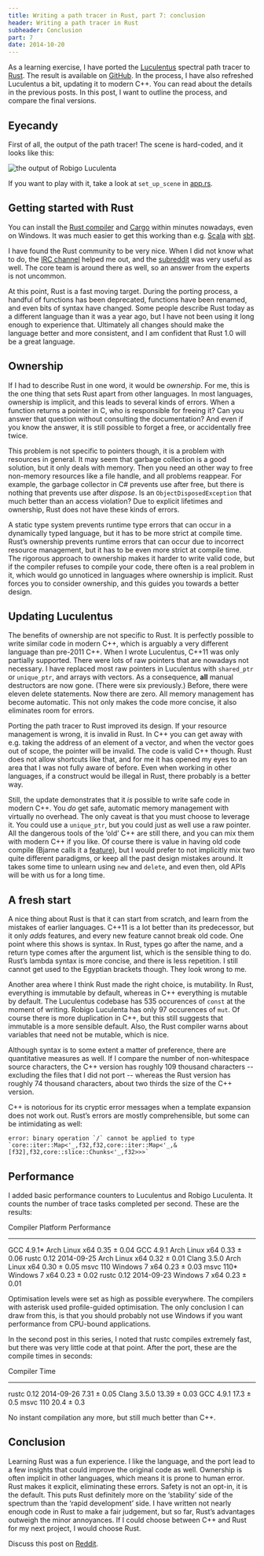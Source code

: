 ```yaml
---
title: Writing a path tracer in Rust, part 7: conclusion
header: Writing a path tracer in Rust
subheader: Conclusion
part: 7
date: 2014-10-20
---
```


As a learning exercise,
I have ported the [Luculentus][luculentus] spectral path tracer to [Rust][rust].
The result is available on [GitHub][robigo-luculenta].
In the process, I have also refreshed Luculentus a bit, updating it to modern C++.
You can read about the details in the previous posts.
In this post, I want to outline the process, and compare the final versions.

[rust]:             http://rust-lang.org
[luculentus]:       https://github.com/ruud-v-a/luculentus
[robigo-luculenta]: https://github.com/ruud-v-a/robigo-luculenta

Eyecandy
--------
First of all, the output of the path tracer!
The scene is hard-coded, and it looks like this:

![the output of Robigo Luculenta](/images/robigo-luculenta.png)

If you want to play with it,
take a look at `set_up_scene` in [app.rs][apprs].

[apprs]: https://github.com/ruud-v-a/robigo-luculenta/blob/master/src/app.rs

Getting started with Rust
-------------------------
You can install the [Rust compiler][install]
and [Cargo][cargo] within minutes nowadays,
even on Windows.
It was much easier to get this working than e.g. [Scala][scala] with [sbt][sbt].

[install]:     http://www.rust-lang.org/install.html
[winwikipage]: https://github.com/rust-lang/rust/wiki/Using-Rust-on-Windows
[cargo]:       http://crates.io/
[scala]:       http://scala-lang.org/
[sbt]:         http://www.scala-sbt.org/

I have found the Rust community to be very nice.
When I did not know what to do, the [IRC channel][irc] helped me out,
and the [subreddit][r/rust] was very useful as well.
The core team is around there as well,
so an answer from the experts is not uncommon.

[irc]:    irc://irc.mozilla.org/rust
[r/rust]: http://www.reddit.com/r/rust

At this point, Rust is a fast moving target.
During the porting process, a handful of functions has been deprecated,
functions have been renamed,
and even bits of syntax have changed.
Some people describe Rust today as a different language than it was a year ago,
but I have not been using it long enough to experience that.
Ultimately all changes should make the language better and more consistent,
and I am confident that Rust 1.0 will be a great language.

Ownership
---------
If I had to describe Rust in one word, it would be _ownership_.
For me, this is the one thing that sets Rust apart from other languages.
In most languages, ownership is implicit,
and this leads to several kinds of errors.
When a function returns a pointer in C, who is responsible for freeing it?
Can you answer that question without consulting the documentation?
And even if you know the answer, it is still possible to forget a free,
or accidentally free twice.

This problem is not specific to pointers though,
it is a problem with resources in general.
It may seem that garbage collection is a good solution,
but it only deals with memory.
Then you need an other way to free non-memory resources like a file handle,
and all problems reappear.
For example, the garbage collector in C# prevents use after free,
but there is nothing that prevents use after _dispose_.
Is an `ObjectDisposedException` that much better than an access violation?
Due to explicit lifetimes and ownership,
Rust does not have these kinds of errors.

A static type system prevents runtime type errors
that can occur in a dynamically typed language,
but it has to be more strict at compile time.
Rust’s ownership prevents runtime errors that can occur
due to incorrect resource management,
but it has to be even more strict at compile time.
The rigorous approach to ownership makes it harder to write valid code,
but if the compiler refuses to compile your code,
there often is a real problem in it,
which would go unnoticed in languages where ownership is implicit.
Rust forces you to consider ownership,
and this guides you towards a better design.

Updating Luculentus
-------------------
The benefits of ownership are not specific to Rust.
It is perfectly possible to write similar code in modern C++,
which is arguably a very different language than pre-2011 C++.
When I wrote Luculentus, C++11 was only partially supported.
There were lots of raw pointers that are nowadays not necessary.
I have replaced most raw pointers in Luculentus with `shared_ptr` or `unique_ptr`,
and arrays with vectors.
As a consequence, **all** manual destructors are now gone.
(There were six previously.)
Before, there were eleven delete statements.
Now there are zero.
All memory management has become automatic.
This not only makes the code more concise,
it also eliminates room for errors.

Porting the path tracer to Rust improved its design.
If your resource management is wrong, it is invalid in Rust.
In C++ you can get away with e.g. taking the address of an element of a vector,
and when the vector goes out of scope, the pointer will be invalid.
The code is valid C++ though.
Rust does not allow shortcuts like that,
and for me it has opened my eyes to an area that I was not fully aware of before.
Even when working in other languages,
if a construct would be illegal in Rust,
there probably is a better way.

Still, the update demonstrates that it _is_ possible to write safe code in modern C++.
You _do_ get safe, automatic memory management with virtually no overhead.
The only caveat is that you must choose to leverage it.
You could use a `unique_ptr`, but you could just as well use a raw pointer.
All the dangerous tools of the ‘old’ C++ are still there,
and you can mix them with modern C++ if you like.
Of course there is value in having old code compile (Bjarne calls it a [feature][feature]),
but I would prefer to not implicitly mix two quite different paradigms,
or keep all the past design mistakes around.
It takes some time to unlearn using `new` and `delete`,
and even then, old APIs will be with us for a long time.

[feature]: http://channel9.msdn.com/Events/GoingNative/2013/Opening-Keynote-Bjarne-Stroustrup

A fresh start
-------------
A nice thing about Rust is that it can start from scratch,
and learn from the mistakes of earlier languages.
C++11 is a lot better than its predecessor,
but it only _adds_ features,
and every new feature cannot break old code.
One point where this shows is syntax.
In Rust, types go after the name, and a return type comes after the argument list,
which is the sensible thing to do.
Rust’s lambda syntax is more concise, and there is less repetition.
I still cannot get used to the Egyptian brackets though.
They look wrong to me.

Another area where I think Rust made the right choice, is mutability.
In Rust, everything is immutable by default,
whereas in C++ everything is mutable by default.
The Luculentus codebase has 535 occurences of `const` at the moment of writing.
Robigo Luculenta has only 97 occurences of `mut`.
Of course there is more duplication in C++,
but this still suggests that immutable is a more sensible default.
Also, the Rust compiler warns about variables that need not be mutable,
which is nice.

Although syntax is to some extent a matter of preference,
there are quantitative measures as well.
If I compare the number of non-whitespace source characters,
the C++ version has roughly 109 thousand characters
-- excluding the files that I did not port
-- whereas the Rust version has roughly 74 thousand characters,
about two thirds the size of the C++ version.

C++ is notorious for its cryptic error messages
when a template expansion does not work out.
Rust’s errors are mostly comprehensible,
but some can be intimidating as well:

    error: binary operation `/` cannot be applied to type `core::iter::Map<'_,f32,f32,core::iter::Map<'_,&[f32],f32,core::slice::Chunks<'_,f32>>>`

Performance
-----------
I added basic performance counters to Luculentus and Robigo Luculenta.
It counts the number of trace tasks completed per second.
These are the results:

Compiler               Platform        Performance
---------------------  --------------  -----------
GCC 4.9.1*             Arch Linux x64  0.35 ± 0.04
GCC 4.9.1              Arch Linux x64  0.33 ± 0.06
rustc 0.12 2014-09-25  Arch Linux x64  0.32 ± 0.01
Clang 3.5.0            Arch Linux x64  0.30 ± 0.05
msvc 110               Windows 7 x64   0.23 ± 0.03
msvc 110*              Windows 7 x64   0.23 ± 0.02
rustc 0.12 2014-09-23  Windows 7 x64   0.23 ± 0.01

Optimisation levels were set as high as possible everywhere.
The compilers with asterisk used profile-guided optimisation.
The only conclusion I can draw from this,
is that you should probably not use Windows if you want performance
from CPU-bound applications.

In the second post in this series,
I noted that rustc compiles extremely fast,
but there was very little code at that point.
After the port, these are the compile times in seconds:

Compiler               Time
---------------------  ------------
rustc 0.12 2014-09-26   7.31 ± 0.05
Clang 3.5.0            13.39 ± 0.03
GCC 4.9.1              17.3  ± 0.5
msvc 110               20.4  ± 0.3

No instant compilation any more, but still much better than C++.

Conclusion
----------
Learning Rust was a fun experience.
I like the language, and the port lead to a few insights
that could improve the original code as well.
Ownership is often implicit in other languages,
which means it is prone to human error.
Rust makes it explicit, eliminating these errors.
Safety is not an opt-in, it is the default.
This puts Rust definitely more on the ‘stability’ side of the spectrum
than the ‘rapid development’ side.
I have written not nearly enough code in Rust to make a fair judgement,
but so far, Rust’s advantages outweigh the minor annoyances.
If I could choose between C++ and Rust for my next project,
I would choose Rust.

Discuss this post on [Reddit][reddit].

[reddit]: http://reddit.com/r/rust/ruudvanasseldonk.com/2014/10/20/writing-a-path-tracer-in-rust-part-7-conclusion
